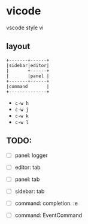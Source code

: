 # vicode
vscode style vi

## layout

```
+-------+------+
|sidebar|editor|
|       +------+
|       |panel |
+-------+------+
|command       |
+--------------+
```

- `c-w h`
- `c-w j`
- `c-w k`
- `c-w l`

## TODO:

* [ ] panel: logger
* [ ] editor: tab
* [ ] panel: tab
* [ ] sidebar: tab
* [ ] command: completion. :e
* [ ] command: EventCommand

